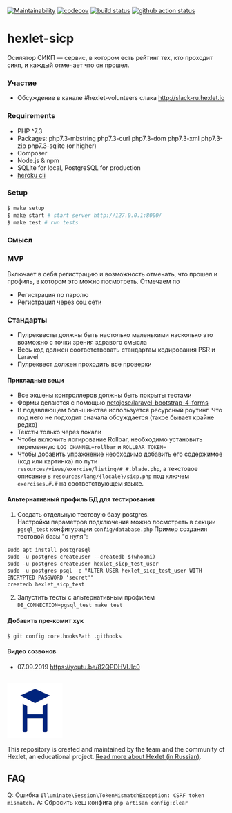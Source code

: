 [![Maintainability](https://api.codeclimate.com/v1/badges/117a4957bde29b93eb7b/maintainability)](https://codeclimate.com/github/Hexlet/hexlet-sicp/maintainability)
[![codecov](https://codecov.io/gh/Hexlet/hexlet-sicp/branch/master/graph/badge.svg)](https://codecov.io/gh/Hexlet/hexlet-sicp)
[![build status](https://travis-ci.org/Hexlet/hexlet-sicp.svg?branch=master)](https://travis-ci.com/Hexlet/hexlet-sicp)
[![github action status](https://github.com/Hexlet/hexlet-sicp/workflows/Main%20workflow/badge.svg)](https://github.com/Hexlet/hexlet-sicp/actions)
# hexlet-sicp

Осилятор СИКП &mdash; сервис, в котором есть рейтинг тех, кто проходит сикп, и каждый отмечает что он прошел.

### Участие

* Обсуждение в канале #hexlet-volunteers слака http://slack-ru.hexlet.io

### Requirements

* PHP ^7.3
* Packages: php7.3-mbstring php7.3-curl php7.3-dom php7.3-xml php7.3-zip php7.3-sqlite (or higher)
* Composer
* Node.js & npm
* SQLite for local, PostgreSQL for production
* [heroku cli](https://devcenter.heroku.com/articles/heroku-cli#download-and-install)

### Setup

```sh
$ make setup
$ make start # start server http://127.0.0.1:8000/
$ make test # run tests
```

### Смысл


### MVP

Включает в себя регистрацию и возможность отмечать, что прошел и профиль, в котором это можно посмотреть. Отмечаем по 
* Регистрация по паролю
* Регистрация через соц сети

### Стандарты

* Пулреквесты должны быть настолько маленькими насколько это возможно с точки зрения здравого смысла
* Весь код должен соответствовать стандартам кодирования PSR и Laravel
* Пулреквест должен проходить все проверки

#### Прикладные вещи

* Все экшены контроллеров должны быть покрыты тестами
* Формы делаются с помощью [netojose/laravel-bootstrap-4-forms](https://github.com/netojose/laravel-bootstrap-4-forms)
* В подавляющем большинстве используется ресурсный роутинг. Что под него не подходит сначала обсуждается (такое бывает крайне редко)
* Тексты только через локали
* Чтобы включить логирование Rollbar, необходимо установить переменную `LOG_CHANNEL=rollbar` и `ROLLBAR_TOKEN=`
* Чтобы добавить упражнение необходимо добавить его содержимое (код или картинка) по пути `resources/views/exercise/listing/#_#.blade.php`, а текстовое описание в `resources/lang/{locale}/sicp.php` под ключем `exercises.#.#` на соответствующем языке.

#### Альтернативный профиль БД для тестирования

1. Создать отдельную тестовую базу postgres.  
Настройки параметров подключения можно посмотреть в секции `pgsql_test` конфигурации `config/database.php`
Пример создания тестовой базы "с нуля":
```shell
sudo apt install postgresql
sudo -u postgres createuser --createdb $(whoami)
sudo -u postgres createuser hexlet_sicp_test_user
sudo -u postgres psql -c "ALTER USER hexlet_sicp_test_user WITH ENCRYPTED PASSWORD 'secret'"
createdb hexlet_sicp_test
```
2. Запустить тесты с альтернативным профилем `DB_CONNECTION=pgsql_test make test`

#### Добавить пре-комит хук

```shell
$ git config core.hooksPath .githooks
```

#### Видео созвонов
* 07.09.2019 https://youtu.be/82QPDHVUIc0

##
[![Hexlet Ltd. logo](https://raw.githubusercontent.com/Hexlet/hexletguides.github.io/master/images/hexlet_logo128.png)](https://ru.hexlet.io/pages/about?utm_source=github&utm_medium=link&utm_campaign=exercises-javascript)

This repository is created and maintained by the team and the community of Hexlet, an educational project. [Read more about Hexlet (in Russian)](https://ru.hexlet.io/pages/about?utm_source=github&utm_medium=link&utm_campaign=exercises-javascript).

## FAQ
Q: Ошибка `Illuminate\Session\TokenMismatchException: CSRF token mismatch.`
A: Сбросить кеш конфига `php artisan config:clear`
